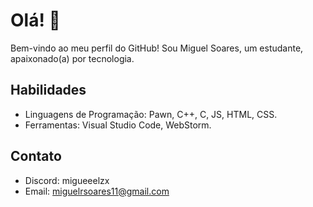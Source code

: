 # Olá! 👋

Bem-vindo ao meu perfil do GitHub! Sou Miguel Soares, um estudante, apaixonado(a) por tecnologia.


## Habilidades

- Linguagens de Programação: Pawn, C++, C, JS, HTML, CSS.
- Ferramentas: Visual Studio Code, WebStorm.


## Contato

- Discord: migueeelzx
- Email: miguelrsoares11@gmail.com